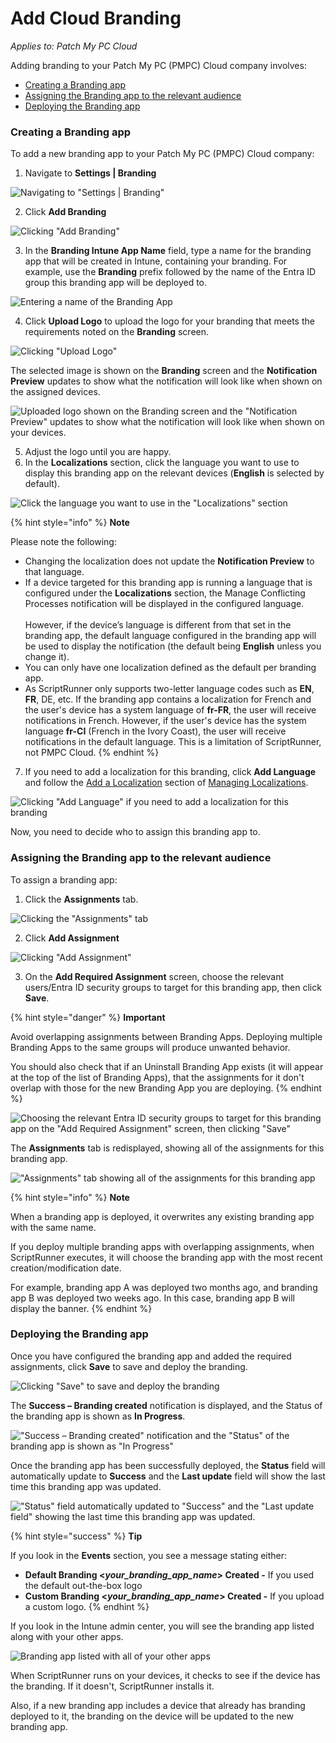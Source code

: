 # Add Cloud Branding

_Applies to: Patch My PC Cloud_

Adding branding to your Patch My PC (PMPC) Cloud company involves:

* [Creating a Branding app](add-cloud-branding.md#creating-a-branding-app)
* [Assigning the Branding app to the relevant audience](add-cloud-branding.md#assigning-the-branding-app-to-the-relevant-audience)
* [Deploying the Branding app](add-cloud-branding.md#deploying-the-branding-app)

### Creating a Branding app

To add a new branding app to your Patch My PC (PMPC) Cloud company:

1. Navigate to **Settings | Branding**

![Navigating to "Settings | Branding"](../../../.gitbook/assets/image-\(2422\).png)

2. Click **Add Branding**

![Clicking "Add Branding"](../../../.gitbook/assets/image-\(31\).png)

3. In the **Branding Intune App Name** field, type a name for the branding app that will be created in Intune, containing your branding. For example, use the **Branding** prefix followed by the name of the Entra ID group this branding app will be deployed to.

![Entering a name of the Branding App](../../../.gitbook/assets/image-\(2492\).png)

4. Click **Upload Logo** to upload the logo for your branding that meets the requirements noted on the **Branding** screen.

![Clicking "Upload Logo"](../../../.gitbook/assets/image-\(2499\).png)

The selected image is shown on the **Branding** screen and the **Notification Preview** updates to show what the notification will look like when shown on the assigned devices.

![Uploaded logo shown on the Branding screen and the "Notification Preview" updates to show what the notification will look like when shown on your devices.](../../../.gitbook/assets/image-\(2494\).png)

5. Adjust the logo until you are happy.
6. In the **Localizations** section, click the language you want to use to display this branding app on the relevant devices (**English** is selected by default).

![Click the language you want to use in the "Localizations" section](../../../.gitbook/assets/image-\(2428\).png)

{% hint style="info" %}
**Note**

Please note the following:

* Changing the localization does not update the **Notification Preview** to that language.
* If a device targeted for this branding app is running a language that is configured under the **Localizations** section, the Manage Conflicting Processes notification will be displayed in the configured language.\
  \
  However, if the device’s language is different from that set in the branding app, the default language configured in the branding app will be used to display the notification (the default being **English** unless you change it).
* You can only have one localization defined as the default per branding app.
* As ScriptRunner only supports two-letter language codes such as **EN**, **FR**, DE, etc. If the branding app contains a localization for French and the user's device has a system language of **fr-FR**, the user will receive notifications in French. However, if the user's device has the system language **fr-CI** (French in the Ivory Coast), the user will receive notifications in the default language. This is a limitation of ScriptRunner, not PMPC Cloud.
{% endhint %}

7. If you need to add a localization for this branding, click **Add Language** and follow the [Add a Localization](manage-localizations-in-cloud.md#add-a-localization) section of [Managing Localizations](manage-localizations-in-cloud.md).

![Clicking "Add Language" if you need to add a localization for this branding](../../../.gitbook/assets/image-\(2495\).png)

Now, you need to decide who to assign this branding app to.

### Assigning the Branding app to the relevant audience

To assign a branding app:

1. Click the **Assignments** tab.

![Clicking the "Assignments" tab](../../../.gitbook/assets/image-\(2496\).png)

2. Click **Add Assignment**

![Clicking "Add Assignment"](../../../.gitbook/assets/image-\(2418\).png)

3. On the **Add Required Assignment** screen, choose the relevant users/Entra ID security groups to target for this branding app, then click **Save**.

{% hint style="danger" %}
**Important**

Avoid overlapping assignments between Branding Apps. Deploying multiple Branding Apps to the same groups will produce unwanted behavior.

You should also check that if an Uninstall Branding App exists (it will appear at the top of the list of Branding Apps), that the assignments for it don't overlap with those for the new Branding App you are deploying.
{% endhint %}

![Choosing the relevant Entra ID security groups to target for this branding app on the "Add Required Assignment" screen, then clicking "Save"](../../../.gitbook/assets/image-\(2419\).png)

The **Assignments** tab is redisplayed, showing all of the assignments for this branding app.

!["Assignments" tab showing all of the assignments for this branding app](../../../.gitbook/assets/image-\(2420\).png)

{% hint style="info" %}
**Note**

When a branding app is deployed, it overwrites any existing branding app with the same name.

If you deploy multiple branding apps with overlapping assignments, when ScriptRunner executes, it will choose the branding app with the most recent creation/modification date.

For example, branding app A was deployed two months ago, and branding app B was deployed two weeks ago. In this case, branding app B will display the banner.
{% endhint %}

### Deploying the Branding app

Once you have configured the branding app and added the required assignments, click **Save** to save and deploy the branding.

![Clicking "Save" to save and deploy the branding](../../../.gitbook/assets/image-\(2488\).png)

The **Success – Branding created** notification is displayed, and the Status of the branding app is shown as **In Progress**.

!["Success – Branding created" notification and the "Status" of the branding app is shown as "In Progress"](../../../.gitbook/assets/image-\(32\).png)

Once the branding app has been successfully deployed, the **Status** field will automatically update to **Success** and the **Last update** field will show the last time this branding app was updated.

!["Status" field automatically updated to "Success" and the "Last update field"  showing the last time this branding app was updated.](../../../.gitbook/assets/image-\(33\).png)

{% hint style="success" %}
**Tip**

If you look in the **Events** section, you see a message stating either:

* **Default Branding <**_**your\_branding\_app\_name**_**> Created -** If you used the default out-the-box logo
* **Custom Branding <**_**your\_branding\_app\_name**_**> Created -** If you upload a custom logo.
{% endhint %}

If you look in the Intune admin center, you will see the branding app listed along with your other apps.

![Branding app listed with all of your other apps](../../../.gitbook/assets/image-\(2497\).png)

When ScriptRunner runs on your devices, it checks to see if the device has the branding. If it doesn't, ScriptRunner installs it.

Also, if a new branding app includes a device that already has branding deployed to it, the branding on the device will be updated to the new branding app.
